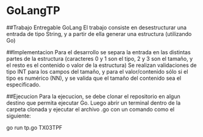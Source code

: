 # GoLangTP

##Trabajo Entregable GoLang
El trabajo consiste en desestructurar una entrada de tipo String, y a partir de ella generar una estructura (utilizando Go)

##Implementacion
Para el desarrollo se separa la entrada en las distintas partes de la estructura (caracteres 0 y 1 son el tipo, 2 y 3 son el tamaño, y el resto es el contenido o valor de la estructura)
Se realizan validaciones de tipo INT para los campos del tamaño, y para el valor/contenido sólo si el tipo es numérico (NN), y se valida que el tamaño del contenido sea el especificado.

##Ejecucion
Para la ejecucion, se debe clonar el repositorio en algun destino que permita ejecutar Go.
Luego abrir un terminal dentro de la carpeta clonada y ejecutar el archivo .go con un comando como el siguiente:

go run tp.go TX03TPF